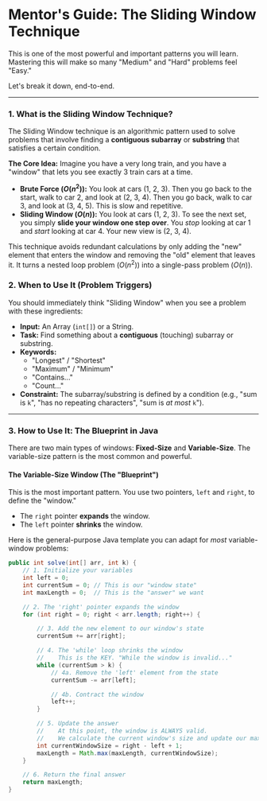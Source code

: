 # Mentor's Guide: The Sliding Window Technique

This is one of the most powerful and important patterns you will learn. Mastering this will make so many "Medium" and "Hard" problems feel "Easy."

Let's break it down, end-to-end.

---

### 1. What is the Sliding Window Technique?

The Sliding Window technique is an algorithmic pattern used to solve problems that involve finding a **contiguous subarray** or **substring** that satisfies a certain condition.

**The Core Idea:**
Imagine you have a very long train, and you have a "window" that lets you see exactly 3 train cars at a time.

- **Brute Force ($O(n^2)$):** You look at cars (1, 2, 3). Then you go back to the start, walk to car 2, and look at (2, 3, 4). Then you go back, walk to car 3, and look at (3, 4, 5). This is slow and repetitive.
- **Sliding Window ($O(n)$):** You look at cars (1, 2, 3). To see the next set, you simply **slide your window one step over**. You _stop_ looking at car 1 and _start_ looking at car 4. Your new view is (2, 3, 4).

This technique avoids redundant calculations by only adding the "new" element that enters the window and removing the "old" element that leaves it. It turns a nested loop problem ($O(n^2)$) into a single-pass problem ($O(n)$).

### 2. When to Use It (Problem Triggers)

You should immediately think "Sliding Window" when you see a problem with these ingredients:

- **Input:** An Array (`int[]`) or a String.
- **Task:** Find something about a **contiguous** (touching) subarray or substring.
- **Keywords:**
  - "Longest" / "Shortest"
  - "Maximum" / "Minimum"
  - "Contains..."
  - "Count..."
- **Constraint:** The subarray/substring is defined by a condition (e.g., "sum is `k`", "has no repeating characters", "sum is _at most_ `k`").

---

### 3. How to Use It: The Blueprint in Java

There are two main types of windows: **Fixed-Size** and **Variable-Size**. The variable-size pattern is the most common and powerful.

#### The Variable-Size Window (The "Blueprint")

This is the most important pattern. You use two pointers, `left` and `right`, to define the "window."

- The `right` pointer **expands** the window.
- The `left` pointer **shrinks** the window.

Here is the general-purpose Java template you can adapt for _most_ variable-window problems:

```java
public int solve(int[] arr, int k) {
    // 1. Initialize your variables
    int left = 0;
    int currentSum = 0; // This is our "window state"
    int maxLength = 0;  // This is the "answer" we want

    // 2. The 'right' pointer expands the window
    for (int right = 0; right < arr.length; right++) {

        // 3. Add the new element to our window's state
        currentSum += arr[right];

        // 4. The 'while' loop shrinks the window
        //    This is the KEY. "While the window is invalid..."
        while (currentSum > k) {
            // 4a. Remove the 'left' element from the state
            currentSum -= arr[left];

            // 4b. Contract the window
            left++;
        }

        // 5. Update the answer
        //    At this point, the window is ALWAYS valid.
        //    We calculate the current window's size and update our max.
        int currentWindowSize = right - left + 1;
        maxLength = Math.max(maxLength, currentWindowSize);
    }

    // 6. Return the final answer
    return maxLength;
}
```
